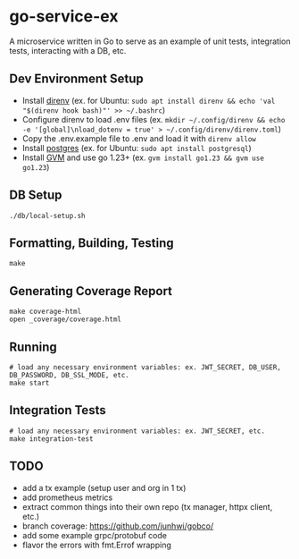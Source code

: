 # go-service-ex

A microservice written in Go to serve as an example of unit tests, integration tests, interacting with a DB, etc.

## Dev Environment Setup

* Install [direnv](https://direnv.net/) (ex. for Ubuntu: `sudo apt install direnv && echo 'val "$(direnv hook bash)"' >> ~/.bashrc`)
* Configure direnv to load .env files (ex. `mkdir ~/.config/direnv && echo -e '[global]\nload_dotenv = true' > ~/.config/direnv/direnv.toml`)
* Copy the .env.example file to .env and load it with `direnv allow`
* Install [postgres](https://www.postgresql.org/) (ex. for Ubuntu: `sudo apt install postgresql`)
* Install [GVM](https://github.com/moovweb/gvm) and use go 1.23+ (ex. `gvm install go1.23 && gvm use go1.23`)

## DB Setup

```
./db/local-setup.sh
```

## Formatting, Building, Testing

```
make
```

## Generating Coverage Report

```
make coverage-html
open _coverage/coverage.html
```

## Running

```
# load any necessary environment variables: ex. JWT_SECRET, DB_USER, DB_PASSWORD, DB_SSL_MODE, etc.
make start
```

## Integration Tests

```
# load any necessary environment variables: ex. JWT_SECRET, etc.
make integration-test
```

## TODO
* add a tx example (setup user and org in 1 tx)
* add prometheus metrics
* extract common things into their own repo (tx manager, httpx client, etc.)
* branch coverage: https://github.com/junhwi/gobco/
* add some example grpc/protobuf code
* flavor the errors with fmt.Errof wrapping

